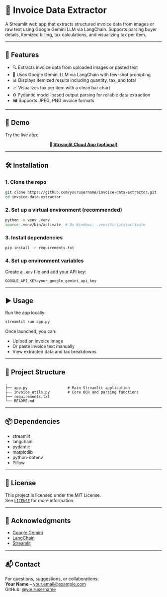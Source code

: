 # 🧾 Invoice Data Extractor

A Streamlit web app that extracts structured invoice data from images or raw text using Google Gemini LLM via LangChain. Supports parsing buyer details, itemized billing, tax calculations, and visualizing tax per item.

---

## 📌 Features

- 🔍 Extracts invoice data from uploaded images or pasted text
- 🧠 Uses Google Gemini LLM via LangChain with few-shot prompting
- 📊 Displays itemized results including quantity, tax, and total
- 📈 Visualizes tax per item with a clean bar chart
- ⚙️ Pydantic model-based output parsing for reliable data extraction
- 🖼️ Supports JPEG, PNG invoice formats

---

## 🚀 Demo

Try the live app:  
<p align="center"><strong>🔗 <a href="https://ocrinvoiceextractor.streamlit.app/">Streamlit Cloud App (optional)</a></strong></p>

---

## 🛠️ Installation

### 1. Clone the repo

```bash
git clone https://github.com/yourusername/invoice-data-extractor.git
cd invoice-data-extractor
```

### 2. Set up a virtual environment (recommended)

```bash
python -m venv .venv
source .venv/bin/activate  # On Windows: .venv\Scripts\activate
```

### 3. Install dependencies

```bash
pip install -r requirements.txt
```

### 4. Set up environment variables

Create a `.env` file and add your API key:

```env
GOOGLE_API_KEY=your_google_gemini_api_key
```

---

## ▶️ Usage

Run the app locally:

```bash
streamlit run app.py
```

Once launched, you can:
- Upload an invoice image
- Or paste invoice text manually
- View extracted data and tax breakdowns

---

## 📂 Project Structure

```
.
├── app.py                  # Main Streamlit application
├── invoice_utils.py        # Core OCR and parsing functions
├── requirements.txt
└── README.md
```

---

## 📦 Dependencies

- streamlit
- langchain
- pydantic
- matplotlib
- python-dotenv
- Pillow

---

## 📜 License

This project is licensed under the MIT License.  
See [`LICENSE`](LICENSE) for more information.

---

## 🙌 Acknowledgments

- [Google Gemini](https://deepmind.google/technologies/gemini/)
- [LangChain](https://www.langchain.com/)
- [Streamlit](https://streamlit.io/)

---

## 📬 Contact

For questions, suggestions, or collaborations:  
**Your Name** – [your.email@example.com](mailto:marawan.abdellah0@gmail.com)  
GitHub: [@yourusername](https://github.com/MarwanAbedllah)
